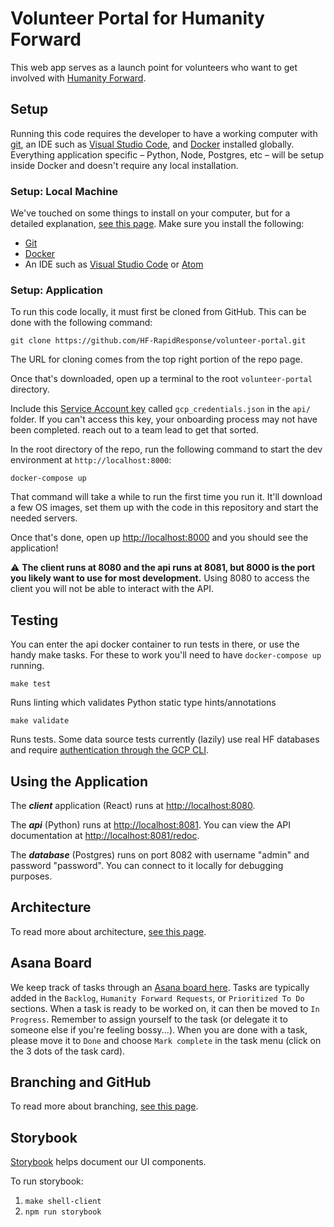 # Volunteer Portal for Humanity Forward

This web app serves as a launch point for volunteers who want to get involved with [Humanity Forward](https://movehumanityforward.com/).

## Setup

Running this code requires the developer to have a working computer with [git](https://git-scm.com/downloads), an IDE such as [Visual Studio Code](https://code.visualstudio.com/), and [Docker](https://www.docker.com/) installed globally. Everything application specific – Python, Node, Postgres, etc – will be setup inside Docker and doesn't require any local installation.

### Setup: Local Machine

We've touched on some things to install on your computer, but for a detailed explanation, [see this page](/docs/setup.md). Make sure you install the following:

* [Git](https://git-scm.com/downloads)
* [Docker](https://www.docker.com/)
* An IDE such as [Visual Studio Code](https://code.visualstudio.com/) or [Atom](https://atom.io/)

### Setup: Application

To run this code locally, it must first be cloned from GitHub. This can be done with the following command:

`git clone https://github.com/HF-RapidResponse/volunteer-portal.git`

The URL for cloning comes from the top right portion of the repo page.

Once that's downloaded, open up a terminal to the root `volunteer-portal` directory.

Include this [Service Account key](https://storage.cloud.google.com/humanity-forward-infra/gcp_credentials.json) called `gcp_credentials.json` in the `api/` folder. If you can't access this key, your onboarding process may not have been completed. reach out to a team lead to get that sorted.

In the root directory of the repo, run the following command to start the dev environment at `http://localhost:8000`:

`docker-compose up`

That command will take a while to run the first time you run it. It'll download a few OS images, set them up with the code in this repository and start the needed servers.

Once that's done, open up [http://localhost:8000](http://localhost:8000) and you should see the application!

:warning: **The client runs at 8080 and the api runs at 8081, but 8000 is the port you likely want to use for most development.** Using 8080 to access the client you will not be able to interact with the API.

## Testing

You can enter the api docker container to run tests in there, or use the handy make tasks. For these to work you'll need to have `docker-compose up` running.

`make test`

Runs linting which validates Python static type hints/annotations

`make validate`

Runs tests. Some data source tests currently (lazily) use real HF databases and require [authentication through the GCP CLI](https://cloud.google.com/sdk/docs/authorizing#authorizing_with_a_user_account).

## Using the Application

The ***client*** application (React) runs at [http://localhost:8080](http://localhost:8080).

The ***api*** (Python) runs at [http://localhost:8081](http://localhost:8081). You can view the API documentation at [http://localhost:8081/redoc](http://localhost:8081/redoc).

The ***database*** (Postgres) runs on port 8082 with username "admin" and password "password". You can connect to it locally for debugging purposes.

## Architecture

To read more about architecture, [see this page](/docs/architecture.md).

## Asana Board

We keep track of tasks through an [Asana board here](https://app.asana.com/0/1196959085120745/board). Tasks are typically added in the `Backlog`, `Humanity Forward Requests`, or `Prioritized To Do` sections. When a task is ready to be worked on, it can then be moved to `In Progress`. Remember to assign yourself to the task (or delegate it to someone else if you're feeling bossy...). When you are done with a task, please move it to `Done` and choose `Mark complete` in the task menu (click on the 3 dots of the task card).

## Branching and GitHub

To read more about branching, [see this page](/docs/branching.md).

## Storybook

[Storybook](https://storybook.js.org/) helps document our UI components.

To run storybook:
1. `make shell-client`
2. `npm run storybook`
